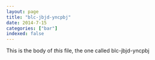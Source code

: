 ```yaml
---
layout: page
title: "blc-jbjd-yncpbj"
date: 2014-7-15
categories: ["bar"]
indexed: false
---
```

This is the body of _this_ file, the one called blc-jbjd-yncpbj
